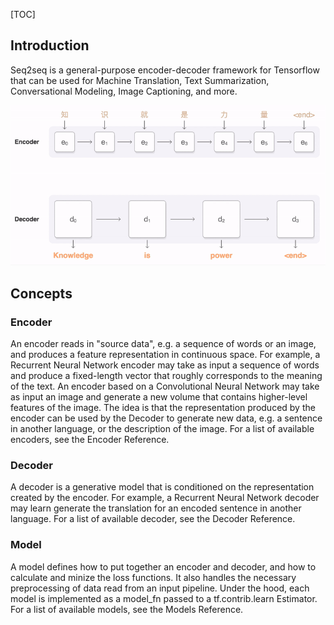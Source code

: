[TOC]

## Introduction

Seq2seq is a general-purpose encoder-decoder framework for Tensorflow that can be used for Machine Translation, Text Summarization, Conversational Modeling, Image Captioning, and more.

![nmt-model-fast](/downloads/nmt-model-fast.gif)

## Concepts

### Encoder

An encoder reads in "source data", e.g. a sequence of words or an image, and produces a feature representation in continuous space. For example, a Recurrent Neural Network encoder may take as input a sequence of words and produce a fixed-length vector that roughly corresponds to the meaning of the text. An encoder based on a Convolutional Neural Network may take as input an image and generate a new volume that contains higher-level features of the image. The idea is that the representation produced by the encoder can be used by the Decoder to generate new data, e.g. a sentence in another language, or the description of the image. For a list of available encoders, see the Encoder Reference.

### Decoder

A decoder is a generative model that is conditioned on the representation created by the encoder. For example, a Recurrent Neural Network decoder may learn generate the translation for an encoded sentence in another language. For a list of available decoder, see the Decoder Reference.

### Model

A model defines how to put together an encoder and decoder, and how to calculate and minize the loss functions. It also handles the necessary preprocessing of data read from an input pipeline. Under the hood, each model is implemented as a model_fn passed to a tf.contrib.learn Estimator. For a list of available models, see the Models Reference.